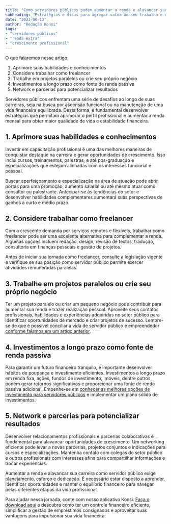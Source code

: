 ```yaml
---
title: "Como servidores públicos podem aumentar a renda e alavancar suas carreiras"
subheading: "Estratégias e dicas para agregar valor ao seu trabalho e otimizar suas finanças pessoais."
date: "2023-06-13"
author: "Redação Konsi"
tags:
- "servidores públicos"
- "renda extra"
- "crescimento profissional"
---
```


O que falaremos nesse artigo:
1. Aprimore suas habilidades e conhecimentos
2. Considere trabalhar como freelancer
3. Trabalhe em projetos paralelos ou crie seu próprio negócio
4. Investimentos a longo prazo como fonte de renda passiva
5. Network e parcerias para potencializar resultados

Servidores públicos enfrentam uma série de desafios ao longo de suas carreiras, seja na busca por ascensão funcional ou na manutenção de uma vida financeira equilibrada. Desta forma, é fundamental desenvolver estratégias que permitam aprimorar o perfil profissional e aumentar a renda mensal para obter maior qualidade de vida e estabilidade financeira.

## 1. Aprimore suas habilidades e conhecimentos

Investir em capacitação profissional é uma das melhores maneiras de conquistar destaque na carreira e gerar oportunidades de crescimento. Isso inclui cursos, treinamentos, palestras, e até pós-graduação e especializações que estejam alinhadas com os interesses funcional e pessoal.

Buscar aperfeiçoamento e especialização na área de atuação pode abrir portas para uma promoção, aumento salarial ou até mesmo atuar como consultor ou palestrante. Antecipar-se às tendências do setor e desenvolver habilidades complementares aumentará suas perspectivas de ganhos a curto e médio prazo.

## 2. Considere trabalhar como freelancer

Com a crescente demanda por serviços remotos e flexíveis, trabalhar como freelancer pode ser uma excelente alternativa para complementar a renda. Algumas opções incluem redação, design, revisão de textos, tradução, consultoria em finanças pessoais e gestão de projetos.

Antes de iniciar sua jornada como freelancer, consulte a legislação vigente e verifique se sua posição como servidor público permite exercer atividades remuneradas paralelas. 

## 3. Trabalhe em projetos paralelos ou crie seu próprio negócio

Ter um projeto paralelo ou criar um pequeno negócio pode contribuir para aumentar sua renda e trazer realização pessoal. Aproveite seus contatos profissionais, habilidades e experiências adquiridas no setor público para identificar oportunidades de mercado e criar projetos de sucesso. Lembre-se de que é possível conciliar a vida de servidor público e empreendedor [conforme falamos em um artigo anterior](ser-servidor-pblico-e-empreendedor-possvel-conciliar.md).

## 4. Investimentos a longo prazo como fonte de renda passiva

Para garantir um futuro financeiro tranquilo, é importante desenvolver hábitos de poupança e investimento eficientes. Investimentos a longo prazo em renda fixa, ações, fundos de investimento, imóveis, dentre outros, podem gerar retornos significativos e proporcionar uma fonte de renda passiva adicional. Empenhe-se em [conhecer as melhores opções de investimento para servidores públicos](investimentos-a-curto-prazo-para-servidores-pblicos-opes-seguras-e-rentveis.md) e implementar um plano sólido de investimentos.

## 5. Network e parcerias para potencializar resultados

Desenvolver relacionamentos profissionais e parcerias colaborativas é fundamental para alavancar oportunidades de crescimento. Um networking eficiente pode levar a novas parcerias, projetos conjuntos e indicações para cursos e especializações. Mantenha contato com colegas do setor público e outros profissionais com interesses afins para compartilhar informações e trocar experiências.

Aumentar a renda e alavancar sua carreira como servidor público exige planejamento, esforço e dedicação. É necessário estar disposto a aprender, identificar oportunidades e manter o equilíbrio financeiro para navegar pelas diferentes etapas da vida profissional.

Para ajudar nessa jornada, conte com nosso aplicativo Konsi. [Faça o download aqui](https://www.konsi.com.br/app) e descubra como ter um controle financeiro eficiente, simplificar a gestão de empréstimos consignados e aproveitar suas vantagens para impulsionar sua vida financeira.